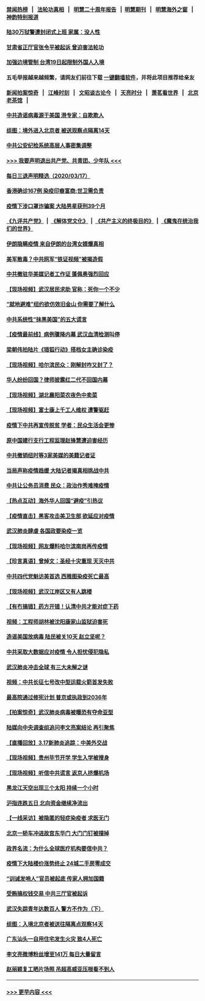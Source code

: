 #### [禁闻热榜](热点新闻.md?=0)  &nbsp;&nbsp;|&nbsp;&nbsp; [法轮功真相](https://github.com/gfw-breaker/truth/blob/master/README.md?=0) &nbsp;&nbsp;|&nbsp;&nbsp; [明慧二十周年报告](https://github.com/gfw-breaker/mh-reports/blob/master/README.md?=0) &nbsp;&nbsp;|&nbsp;&nbsp;[明慧期刊](https://github.com/gfw-breaker/mh-qikan) &nbsp;&nbsp;|&nbsp;&nbsp; [明慧海外之窗](https://github.com/gfw-breaker/mh-news/blob/master/README.md?=0) &nbsp;&nbsp;|&nbsp;&nbsp; [神韵特别报道](https://github.com/gfw-breaker/mh-news/blob/master/shenyun.md?=0)
#### [陆30万狱警遭封闭式上班 家属：没人性](../pages/nsc413/n11948475.md?t=03181631) 
#### [甘肃省正厅官张令平被起诉 曾迫害法轮功](../pages/nsc413/n11948826.md?t=03181631) 
#### [加强边境管制 台湾19日起限制外国人入境](../pages/nsc413/n11948788.md?t=03181631) 
#### 五毛举报越来越频繁，请网友们前往下载 [一键翻墙软件](https://github.com/gfw-breaker/ssr-accounts)，并将此项目推荐给亲友
#### [新闻拍案惊奇](https://github.com/gfw-breaker/banned-news/blob/master/pages/link4.md) &nbsp;&nbsp;|&nbsp;&nbsp; [江峰时刻](https://github.com/gfw-breaker/banned-news/blob/master/pages/link4.md) &nbsp;&nbsp;|&nbsp;&nbsp; [文昭谈古论今](https://github.com/gfw-breaker/banned-news/blob/master/pages/link4.md) &nbsp;&nbsp;|&nbsp;&nbsp; [天亮时分](https://github.com/gfw-breaker/banned-news/blob/master/pages/link4.md) &nbsp;&nbsp;|&nbsp;&nbsp; [萧茗看世界](https://github.com/gfw-breaker/banned-news/blob/master/pages/link4.md) &nbsp;&nbsp;|&nbsp;&nbsp; [北京老茶馆](https://github.com/gfw-breaker/banned-news/blob/master/pages/link4.md) &nbsp;&nbsp;|&nbsp;&nbsp; 
#### [中共造谣病毒源于美国 港专家：自欺欺人](../pages/nsc413/n11948737.md?t=03181631) 
#### [组图：境外进入北京者 被送观察点隔离14天](../pages/nsc413/n11948682.md?t=03181631) 
#### [中共公安纪检系统高层人事密集调整](../pages/nsc413/n11948569.md?t=03181631) 
#### [>>> 我要声明退出共产党、共青团、少年队 <<<](https://github.com/begood0513/goodnews/blob/master/quit/letter.md) 
#### [每日三退声明精选（2020/03/17）](../pages/nsc413/n11948762.md?t=03181631) 
#### [香港确诊167例 染疫印裔富商:世卫需负责](../pages/nsc413/n11948528.md?t=03181631) 
#### [疫情下涉口罩诈骗案 大陆男星获刑39个月](../pages/nsc413/n11948248.md?t=03181631) 
#### [《九评共产党》](https://github.com/begood0513/9ping.md/blob/master/README.md) &nbsp;|&nbsp; [《解体党文化》](../../../../jtdwh.md/blob/master/README.md)  &nbsp;|&nbsp; [《共产主义的终极目的》](../../../../gczydzjmd.md/blob/master/README.md) &nbsp;|&nbsp; [《魔鬼在统治我们的世界》](../../../../mgztzwmdsj.md/blob/master/README.md) 
#### [伊朗隐瞒疫情 来自伊朗的台湾女婿爆真相](../pages/nsc413/n11947993.md?t=03181631) 
#### [美军散毒？中共网军“铁证视频”被揭造假](../pages/nsc413/n11948137.md?t=03181631) 
#### [中共撤驻华美媒记者工作证 蓬佩奥强烈回应](../pages/nsc413/n11948259.md?t=03181631) 
#### [【现场视频】武汉居民求助 官称：死你一个不少](../pages/nsc413/n11948263.md?t=03181631) 
#### [“就地避难”纽约欲仿效旧金山  你需要了解什么](../pages/nsc413/n11948233.md?t=03181631) 
#### [中共系统性“抹黑美国”的五大谎言](../pages/nsc413/n11948112.md?t=03181631) 
#### [【疫情最前线】病例骤降内幕 武汉血清检测叫停](../pages/nsc413/n11947859.md?t=03181631) 
#### [梁朝伟拍陆片《猎狐行动》搭档女主确诊染疫](../pages/nsc413/n11947742.md?t=03181631) 
#### [【现场视频】哈尔滨民众：刚解封咋又封了？](../pages/nsc413/n11948127.md?t=03181631) 
#### [华人纷纷回国？律师披露红二代不回国内幕](../pages/nsc413/n11947698.md?t=03181631) 
#### [【现场视频】湖北襄阳菜农夜色中卖菜](../pages/nsc413/n11948158.md?t=03181631) 
#### [【现场视频】富士康上千工人维权 遭警驱赶](../pages/nsc413/n11948100.md?t=03181631) 
#### [疫情下中共再宣传脱贫 学者：民众生活会更惨](../pages/nsc413/n11948107.md?t=03181631) 
#### [原中国建行支行工程监理赵锋慧遭迫害经历](../pages/nsc413/n11944344.md?t=03181631) 
#### [中共撤销纽时等3家美媒的美籍记者证](../pages/nsc413/n11947924.md?t=03181631) 
#### [当局声称疫情趋缓 大陆记者揭真相挑战中共](../pages/nsc413/n11947619.md?t=03181631) 
#### [中共让公务员消费 民众：政治作秀难掩疫情](../pages/nsc413/n11947736.md?t=03181631) 
#### [【热点互动】海外华人回国“避疫”引热议](../pages/nsc413/n11947713.md?t=03181631) 
#### [【疫情直击】黑客攻击美卫生部 欲延应对疫情](../pages/nsc413/n11947801.md?t=03181631) 
#### [武汉肺炎肆虐 各国政要染疫一览](../pages/nsc413/n11947576.md?t=03181631) 
#### [【现场视频】网友爆料哈尔滨南岗再传疫情](../pages/nsc413/n11947753.md?t=03181631) 
#### [【珍言真语】曾焯文：圣经十灾重现 天灭中共](../pages/nsc413/n11947336.md?t=03181631) 
#### [中共四代党魁访美首选 西雅图染疫死亡最高](../pages/nsc413/n11947602.md?t=03181631) 
#### [【现场视频】武汉江岸区又有人跳楼](../pages/nsc413/n11947678.md?t=03181631) 
#### [【有冇搞错】药方开错！认清中共才能对症下药](../pages/nsc413/n11947665.md?t=03181631) 
#### [视频：工程师胡林被沈阳康家山监狱迫害死](../pages/nsc413/n11947304.md?t=03181631) 
#### [造谣美国放病毒 陆民被关10天 赵立坚呢？](../pages/nsc413/n11947376.md?t=03181631) 
#### [中共采取大数据应对疫情 令人担忧侵犯隐私](../pages/nsc413/n11947286.md?t=03181631) 
#### [武汉肺炎冲击全球 有三大未解之谜](../pages/nsc413/n11946311.md?t=03181631) 
#### [视频：中共长征七号改中型运载火箭首发失败](../pages/nsc413/n11947141.md?t=03181631) 
#### [最高院通过修宪计划 普京或执政到2036年](../pages/nsc413/n11947240.md?t=03181631) 
#### [【拍案惊奇】武汉肺炎病毒被曝恐有夺命亚型](../pages/nsc413/n11945922.md?t=03181631) 
#### [陆媒向中央调查组追问李文亮案结论 再引聚焦](../pages/nsc413/n11946972.md?t=03181631) 
#### [【直播回放】3.17新肺炎追踪：中美外交战](../pages/nsc413/n11947234.md?t=03181631) 
#### [【现场视频】贵州毕节开学 学生入学被搜身](../pages/nsc413/n11946908.md?t=03181631) 
#### [【现场视频】听信中共谎言 返京人挤爆机场](../pages/nsc413/n11946346.md?t=03181631) 
#### [黑龙江天空出现三个太阳 持续一个小时](../pages/nsc413/n11946668.md?t=03181631) 
#### [沪指连跌五日 北向资金继续净流出](../pages/nsc413/n11946599.md?t=03181631) 
#### [【一线采访】被隐匿的轻症染疫者 求医无门](../pages/nsc413/n11946690.md?t=03181631) 
#### [北京一轿车冲进故宫东华门 大门门钉被撞掉](../pages/nsc413/n11946806.md?t=03181631) 
#### [政界名流：为什么全球医疗机构要信中共？](../pages/nsc413/n11945479.md?t=03181631) 
#### [疫情下大陆楼价涨势终止 24城二手房零成交](../pages/nsc413/n11946051.md?t=03181631) 
#### [“训诫发哨人”官员被起底 传家人拥加国籍](../pages/nsc413/n11946494.md?t=03181631) 
#### [受贿搞权钱交易 中共三厅官被起诉](../pages/nsc413/n11946230.md?t=03181631) 
#### [武汉失踪青年达数百人 警方不作为（下）](../pages/nsc413/n11945457.md?t=03181631) 
#### [组图：入境北京者被送往隔离点观察14天](../pages/nsc413/n11946045.md?t=03181631) 
#### [广东汕头一自用住宅发生火灾 致4人死亡](../pages/nsc413/n11946226.md?t=03181631) 
#### [李文亮微博粉丝增至141万 每日大量留言](../pages/nsc413/n11946191.md?t=03181631) 
#### [赵丽颖复工晒片场照 吊超高威亚压根看不到人](../pages/nsc413/n11945468.md?t=03181631) 

----
#### [ >>> 更早内容 <<< ](../indexes/nsc413-earlier.md)
